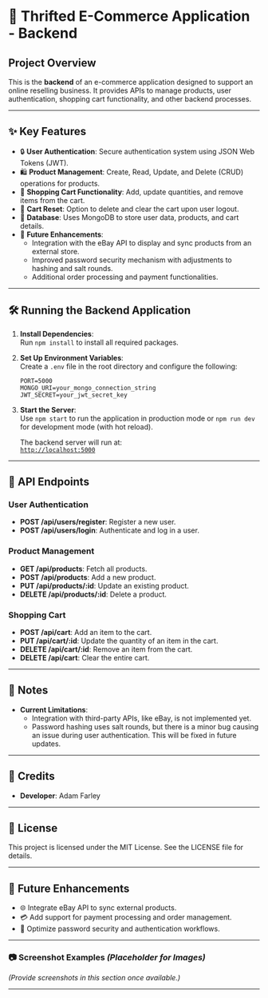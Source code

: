 # 🛒 Thrifted E-Commerce Application - Backend

## Project Overview

This is the **backend** of an e-commerce application designed to support an online reselling business. It provides APIs to manage products, user authentication, shopping cart functionality, and other backend processes.

---

## ✨ Key Features

- 🔒 **User Authentication**: Secure authentication system using JSON Web Tokens (JWT).
- 🛍️ **Product Management**: Create, Read, Update, and Delete (CRUD) operations for products.
- 🛒 **Shopping Cart Functionality**: Add, update quantities, and remove items from the cart.
- 🔄 **Cart Reset**: Option to delete and clear the cart upon user logout.
- 💾 **Database**: Uses MongoDB to store user data, products, and cart details.
- 🚀 **Future Enhancements**:
  - Integration with the eBay API to display and sync products from an external store.
  - Improved password security mechanism with adjustments to hashing and salt rounds.
  - Additional order processing and payment functionalities.

---

## 🛠️ Running the Backend Application

1. **Install Dependencies**:  
   Run `npm install` to install all required packages.

2. **Set Up Environment Variables**:  
   Create a `.env` file in the root directory and configure the following:

   ```env
   PORT=5000
   MONGO_URI=your_mongo_connection_string
   JWT_SECRET=your_jwt_secret_key
   ```

3. **Start the Server**:  
   Use `npm start` to run the application in production mode or `npm run dev` for development mode (with hot reload).

   The backend server will run at:  
   [`http://localhost:5000`](http://localhost:5000)

---

## 📌 API Endpoints

### User Authentication

- **POST /api/users/register**: Register a new user.
- **POST /api/users/login**: Authenticate and log in a user.

### Product Management

- **GET /api/products**: Fetch all products.
- **POST /api/products**: Add a new product.
- **PUT /api/products/:id**: Update an existing product.
- **DELETE /api/products/:id**: Delete a product.

### Shopping Cart

- **POST /api/cart**: Add an item to the cart.
- **PUT /api/cart/:id**: Update the quantity of an item in the cart.
- **DELETE /api/cart/:id**: Remove an item from the cart.
- **DELETE /api/cart**: Clear the entire cart.

---

## 📌 Notes

- **Current Limitations**:
  - Integration with third-party APIs, like eBay, is not implemented yet.
  - Password hashing uses salt rounds, but there is a minor bug causing an issue during user authentication. This will be fixed in future updates.

---

## 🤝 Credits

- **Developer**: Adam Farley

---

## 📜 License

This project is licensed under the MIT License. See the LICENSE file for details.

---

## 🚧 Future Enhancements

- 🌐 Integrate eBay API to sync external products.
- 💳 Add support for payment processing and order management.
- 🔧 Optimize password security and authentication workflows.

---

### 📷 Screenshot Examples _(Placeholder for Images)_

_(Provide screenshots in this section once available.)_

---
